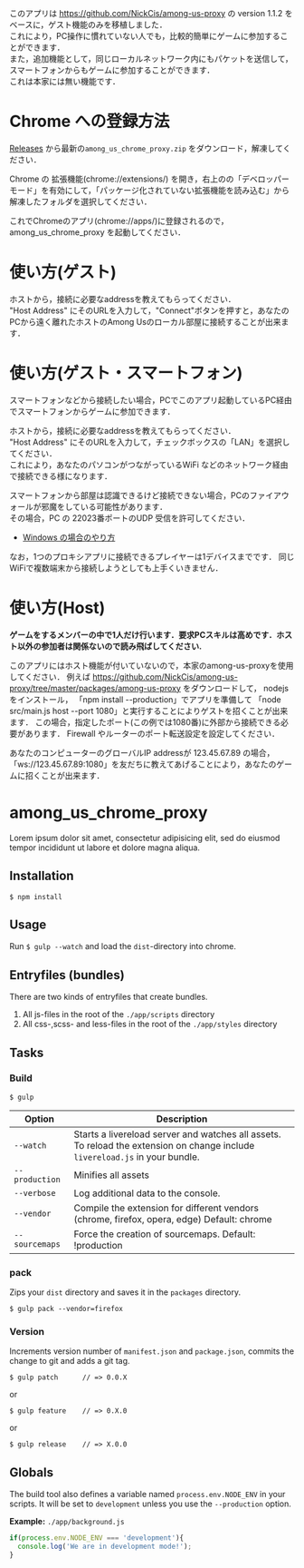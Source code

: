 このアプリは https://github.com/NickCis/among-us-proxy の version 1.1.2 をベースに，ゲスト機能のみを移植しました．  
これにより，PC操作に慣れていない人でも，比較的簡単にゲームに参加することができます．  
また，追加機能として，同じローカルネットワーク内にもパケットを送信して，スマートフォンからもゲームに参加することができます．  
これは本家には無い機能です．  

# Chrome への登録方法
[Releases](https://github.com/TumoiYorozu/among_us_chrome_proxy/releases) から最新の`among_us_chrome_proxy.zip` をダウンロード，解凍してください．

Chrome の 拡張機能(chrome://extensions/) を開き，右上のの「デベロッパー モード」を有効にして，「パッケージ化されていない拡張機能を読み込む」から解凍したフォルダを選択してください．

これでChromeのアプリ(chrome://apps/)に登録されるので，among_us_chrome_proxy を起動してください．

# 使い方(ゲスト)
ホストから，接続に必要なaddressを教えてもらってください．  
"Host Address" にそのURLを入力して，"Connect"ボタンを押すと，あなたのPCから遠く離れたホストのAmong Usのローカル部屋に接続することが出来ます．  

# 使い方(ゲスト・スマートフォン)
スマートフォンなどから接続したい場合，PCでこのアプリ起動しているPC経由でスマートフォンからゲームに参加できます．  

ホストから，接続に必要なaddressを教えてもらってください．  
"Host Address" にそのURLを入力して，チェックボックスの「LAN」を選択してください．  
これにより，あなたのパソコンがつながっているWiFi などのネットワーク経由で接続できる様になります．  

スマートフォンから部屋は認識できるけど接続できない場合，PCのファイアウォールが邪魔をしている可能性があります．  
その場合，PC の 22023番ポートのUDP 受信を許可してください．  
- [Windows の場合のやり方](https://www.fmworld.net/cs/azbyclub/qanavi/jsp/qacontents.jsp?PID=7510-8352)

なお，1つのプロキシアプリに接続できるプレイヤーは1デバイスまでです． 同じWiFiで複数端末から接続しようとしても上手くいきません．  




# 使い方(Host)
**ゲームをするメンバーの中で1人だけ行います．要求PCスキルは高めです．ホスト以外の参加者は関係ないので読み飛ばしてください.**  

このアプリにはホスト機能が付いていないので，本家のamong-us-proxyを使用してください．
例えば
https://github.com/NickCis/among-us-proxy/tree/master/packages/among-us-proxy
をダウンロードして， nodejs をインストール，
「npm install --production」でアプリを準備して
「node src/main.js host --port 1080」と実行することによりゲストを招くことが出来ます．
この場合，指定したポート(この例では1080番)に外部から接続できる必要があります．
Firewall やルーターのポート転送設定を設定してください．

あなたのコンピューターのグローバルIP addressが 123.45.67.89 の場合，
「ws://123.45.67.89:1080」を友だちに教えてあげることにより，あなたのゲームに招くことが出来ます．




# among_us_chrome_proxy

Lorem ipsum dolor sit amet, consectetur adipisicing elit, sed do eiusmod tempor incididunt ut labore et dolore magna aliqua.

## Installation

	$ npm install

## Usage

Run `$ gulp --watch` and load the `dist`-directory into chrome.

## Entryfiles (bundles)

There are two kinds of entryfiles that create bundles.

1. All js-files in the root of the `./app/scripts` directory
2. All css-,scss- and less-files in the root of the `./app/styles` directory

## Tasks

### Build

    $ gulp


| Option         | Description                                                                                                                                           |
|----------------|-------------------------------------------------------------------------------------------------------------------------------------------------------|
| `--watch`      | Starts a livereload server and watches all assets. <br>To reload the extension on change include `livereload.js` in your bundle.                      |
| `--production` | Minifies all assets                                                                                                                                   |
| `--verbose`    | Log additional data to the console.                                                                                                                   |
| `--vendor`     | Compile the extension for different vendors (chrome, firefox, opera, edge)  Default: chrome                                                                 |
| `--sourcemaps` | Force the creation of sourcemaps. Default: !production                                                                                                |


### pack

Zips your `dist` directory and saves it in the `packages` directory.

    $ gulp pack --vendor=firefox

### Version

Increments version number of `manifest.json` and `package.json`,
commits the change to git and adds a git tag.


    $ gulp patch      // => 0.0.X

or

    $ gulp feature    // => 0.X.0

or

    $ gulp release    // => X.0.0


## Globals

The build tool also defines a variable named `process.env.NODE_ENV` in your scripts. It will be set to `development` unless you use the `--production` option.


**Example:** `./app/background.js`

```javascript
if(process.env.NODE_ENV === 'development'){
  console.log('We are in development mode!');
}
```






